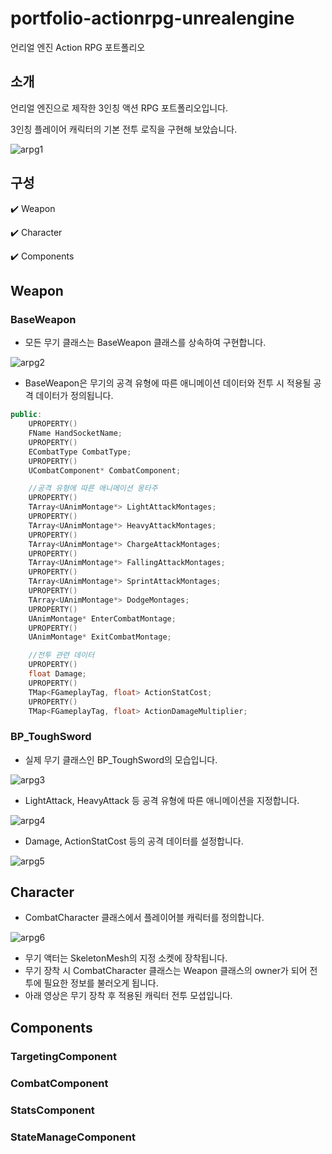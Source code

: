 # portfolio-actionrpg-unrealengine
언리얼 엔진 Action RPG 포트폴리오


## 소개
언리얼 엔진으로 제작한 3인칭 액션 RPG 포트폴리오입니다.


3인칭 플레이어 캐릭터의 기본 전투 로직을 구현해 보았습니다.


![arpg1](https://user-images.githubusercontent.com/96270683/229277573-60205ff8-0400-4b84-bd82-76ed9fd2e4a8.PNG)


## 구성
:heavy_check_mark: Weapon


:heavy_check_mark: Character


:heavy_check_mark: Components


## Weapon


### BaseWeapon
- 모든 무기 클래스는 BaseWeapon 클래스를 상속하여 구현합니다.


![arpg2](https://user-images.githubusercontent.com/96270683/229282134-d7296db9-df8c-488e-be62-71448fbb9a6c.PNG)
- BaseWeapon은 무기의 공격 유형에 따른 애니메이션 데이터와 전투 시 적용될 공격 데이터가 정의됩니다.
``` c++
public:
	UPROPERTY()
	FName HandSocketName;
	UPROPERTY()
	ECombatType CombatType;
	UPROPERTY()
	UCombatComponent* CombatComponent;

	//공격 유형에 따른 애니메이션 몽타주
	UPROPERTY()
	TArray<UAnimMontage*> LightAttackMontages;
	UPROPERTY()
	TArray<UAnimMontage*> HeavyAttackMontages;
	UPROPERTY()
	TArray<UAnimMontage*> ChargeAttackMontages;
	UPROPERTY()
	TArray<UAnimMontage*> FallingAttackMontages;
	UPROPERTY()
	TArray<UAnimMontage*> SprintAttackMontages;
	UPROPERTY()
	TArray<UAnimMontage*> DodgeMontages;
	UPROPERTY()
	UAnimMontage* EnterCombatMontage;
	UPROPERTY()
	UAnimMontage* ExitCombatMontage;

	//전투 관련 데이터
	UPROPERTY()
	float Damage;
	UPROPERTY()
	TMap<FGameplayTag, float> ActionStatCost;
	UPROPERTY()
	TMap<FGameplayTag, float> ActionDamageMultiplier;
```


### BP_ToughSword
- 실제 무기 클래스인 BP_ToughSword의 모습입니다.


![arpg3](https://user-images.githubusercontent.com/96270683/229283520-82812ffa-82f7-475b-a2fc-6da94f31b70d.PNG)
- LightAttack, HeavyAttack 등 공격 유형에 따른 애니메이션을 지정합니다.


![arpg4](https://user-images.githubusercontent.com/96270683/229283564-6cfd2535-ee5a-4e45-801f-43823f85aae4.PNG)
- Damage, ActionStatCost 등의 공격 데이터를 설정합니다.


![arpg5](https://user-images.githubusercontent.com/96270683/229283590-fae7b03a-241f-4813-9f4e-0b8dacaf30d5.PNG)

## Character
- CombatCharacter 클래스에서 플레이어블 캐릭터를 정의합니다.


![arpg6](https://user-images.githubusercontent.com/96270683/229285673-18cd72fc-40f0-4fd0-bb80-af2790987e77.PNG)
- 무기 액터는 SkeletonMesh의 지정 소켓에 장착됩니다.
- 무기 장착 시 CombatCharacter 클래스는 Weapon 클래스의 owner가 되어 전투에 필요한 정보를 불러오게 됩니다.
- 아래 영상은 무기 장착 후 적용된 캐릭터 전투 모셥입니다.




## Components


### TargetingComponent


### CombatComponent


### StatsComponent


### StateManageComponent
